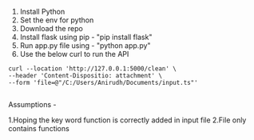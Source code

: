 

1. Install Python 
2. Set the env  for python
3. Download the repo
4. Install flask using pip - "pip install flask" 
5. Run app.py file using - "python app.py"
6. Use the below curl to run the API
```
curl --location 'http://127.0.0.1:5000/clean' \
--header 'Content-Dispositio: attachment' \
--form 'file=@"/C:/Users/Anirudh/Documents/input.ts"'


```



Assumptions -

1.Hoping the key word function is correctly added in input file 
2.File only contains functions 
